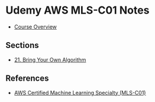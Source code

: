 # Udemy AWS MLS-C01 Notes

- [Course Overview](./overview.md)

## Sections

- [21. Bring Your Own Algorithm](./21_bringing_your_own_algorithm.md)

## References

- [AWS Certified Machine Learning Specialty (MLS-C01)](https://www.udemy.com/course/aws-machine-learning-a-complete-guide-with-python/)

